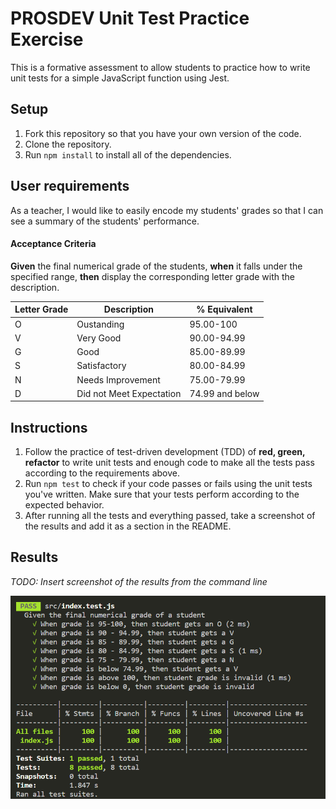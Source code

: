 # PROSDEV Unit Test Practice Exercise

This is a formative assessment to allow students to practice how to write unit tests for a simple JavaScript function using Jest.

## Setup

1.  Fork this repository so that you have your own version of the code.
2.  Clone the repository.
3.  Run `npm install` to install all of the dependencies.

## User requirements
As a teacher, I would like to easily encode my students' grades so that I can see a summary of the students' performance.

#### Acceptance Criteria
**Given** the final numerical grade of the students, **when** it falls under the specified range, **then** display the corresponding letter grade with the description.

Letter Grade | Description | % Equivalent
--|---|--
O | Oustanding |  95.00-100
V | Very Good | 90.00-94.99
G | Good | 85.00-89.99
S | Satisfactory | 80.00-84.99
N | Needs Improvement | 75.00-79.99
D | Did not Meet Expectation | 74.99 and below

## Instructions
1.  Follow the practice of test-driven development (TDD) of **red, green, refactor** to write unit tests and enough code to make all the tests pass according to the requirements above.
2.  Run `npm test` to check if your code passes or fails using the unit tests you've written. Make sure that your tests perform according to the expected behavior.
3. After running all the tests and everything passed, take a screenshot of the results and add it as a section in the README.

## Results
*TODO: Insert screenshot of the results from the command line*

![](testResult.png)
